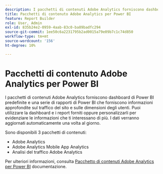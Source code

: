 ```yaml
---
description: I pacchetti di contenuti Adobe Analytics forniscono dashboard di Power BI predefinite e una serie di rapporti di Power BI che forniscono informazioni approfondite sul traffico del sito e sulle dimensioni degli utenti. Puoi utilizzare la dashboard e i report forniti oppure personalizzarli per evidenziare le informazioni che ti interessano di più. I dati verranno aggiornati automaticamente una volta al giorno.
title: Pacchetti di contenuto Adobe Analytics per Power BI
feature: Report Builder
role: User, Admin
exl-id: 835b24e2-0959-4aab-83c0-ba89badfc294
source-git-commit: 1ee50c6a2231795b2ad0015a79e09b7c1c74d850
workflow-type: tm+mt
source-wordcount: '156'
ht-degree: 10%

---
```


# Pacchetti di contenuto Adobe Analytics per Power BI

I pacchetti di contenuti Adobe Analytics forniscono dashboard di Power BI predefinite e una serie di rapporti di Power BI che forniscono informazioni approfondite sul traffico del sito e sulle dimensioni degli utenti. Puoi utilizzare la dashboard e i report forniti oppure personalizzarli per evidenziare le informazioni che ti interessano di più. I dati verranno aggiornati automaticamente una volta al giorno.

Sono disponibili 3 pacchetti di contenuti:

* Adobe Analytics
* Adobe Analytics Mobile App Analytics
* Analisi del traffico Adobe Analytics

Per ulteriori informazioni, consulta [Pacchetto di contenuti Adobe Analytics per Power BI](https://powerbi.microsoft.com/en-us/documentation/powerbi-content-pack-adobe-analytics/) documentazione.
